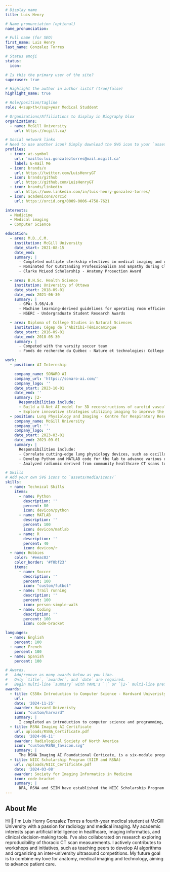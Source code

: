 ```yaml
---
# Display name
title: Luis Henry

# Name pronunciation (optional)
name_pronunciation: 

# Full name (for SEO)
first_name: Luis Henry
last_name: Gonzalez Torres

# Status emoji
status:
  icon: 

# Is this the primary user of the site?
superuser: true

# Highlight the author in author lists? (true/false)
highlight_name: true

# Role/position/tagline
role: 4<sup>th</sup>year Medical Studdent

# Organizations/Affiliations to display in Biography blox
organizations:
  - name: McGill University
    url: https://mcgill.ca/

# Social network links
# Need to use another icon? Simply download the SVG icon to your `assets/media/icons/` folder.
profiles:
  - icon: at-symbol
    url: 'mailto:lui.gonzaleztorres@mail.mcgill.ca'
    label: E-mail Me
  - icon: brands/x
    url: https://twitter.com/LuisHenryGT
  - icon: brands/github
    url: https://github.com/LuisHenryGT
  - icon: brands/linkedin
    url: https://www.linkedin.com/in/luis-henry-gonzalez-torres/
  - icon: academicons/orcid
    url: https://orcid.org/0009-0006-4758-7621

interests:
  - Medicine
  - Medical imaging
  - Computer Science

education:
  - area: M.D.,C.M.
    institution: McGill University
    date_start: 2021-08-15
    date_end:
    summary: |
      - Completed multiple clerkship electives in medical imaging and related specialties
      - Nominated for Outstanding Professionalism and Empathy during Clerkship
      - Clarke McLeod Scholarship - Anatomy Prosection Award

  - area: B.H.Sc. Health Science
    institution: University of Ottawa
    date_start: 2018-09-01
    date_end: 2021-06-30
    summary: |
      - GPA: 3.98/4.0
      - Machine learning-derived guidelines for operating room efficiency
      - NSERC - Undergraduate Student Research Awards

  - area: Diploma of College Studies in Natural Sciences
    institution: Cégep de l'Abitibi-Témiscamingue
    date_start: 2016-09-01
    date_end: 2018-05-30
    summary: |
      - Competed with the varsity soccer team
      - Fonds de recherche du Québec - Nature et technologies: College Research Award 

work:
  - position: AI Internship

    company_name: SONARO AI
    company_url: 'https://sonaro-ai.com/'
    company_logo: ''
    date_start: 2023-10-01
    date_end: ''
    summary: |2-
      Responsibilities include:
      - Build a U-Net AI model for 3D reconstructions of carotid vascular structures from 2D ultrasound images.
      - Explore innovative strategies utilizing imaging to improve the prediction of thromboembolic events.
  - position: Lung Physiology and Imaging - Centre for Respiratory Research 
    company_name: McGill University
    company_url: ''
    company_logo: ''
    date_start: 2023-03-01
    date_end: 2023-09-01
    summary: |
      Responsibilities include:
      - Correlate cutting-edge lung physiology devices, such as oscillometry, with different imaging modalities.
      - Develop Python and MATLAB code for the lab to advance various research projects.
      - Analyzed radiomic derived from community healthcare CT scans to study their correlation with respiratory conditions.

# Skills
# Add your own SVG icons to `assets/media/icons/`
skills:
  - name: Technical Skills
    items:
      - name: Python
        description: ''
        percent: 80
        icon: devicon/python
      - name: MATLAB
        description: ''
        percent: 100
        icon: devicon/matlab
      - name: R
        description: ''
        percent: 40
        icon: devicon/r
  - name: Hobbies
    color: '#eeac02'
    color_border: '#f0bf23'
    items:
      - name: Soccer
        description: ''
        percent: 100
        icon: "custom/futbol"
      - name: Trail running
        description: ''
        percent: 100
        icon: person-simple-walk
      - name: Coding
        description: ''
        percent: 100
        icon: code-bracket

languages:
  - name: English
    percent: 100
  - name: French
    percent: 100
  - name: Spanish
    percent: 100

# Awards.
#   Add/remove as many awards below as you like.
#   Only `title`, `awarder`, and `date` are required.
#   Begin multi-line `summary` with YAML's `|` or `|2-` multi-line prefix and indent 2 spaces below.
awards:
  - title: CS50x Introduction to Computer Science - Hardvard Univeristy
    url: 
    date: '2024-11-25'
    awarder: Harvard Univeristy
    icon: "custom/harvard"
    summary: |
      I completed an introduction to computer science and programming, learning to solve problems through computational thinking, algorithms, and data structures. I gained proficiency in foundational programming concepts using C and Python, explored web development with HTML, CSS, and JavaScript, and worked with SQL for database management. The course emphasized correctness, design, and style, culminating in a final project where I applied these skills to create innovative applications.
  - title: RSNA Imaging AI Certificate
    url: uploads/RSNA_Certificate.pdf
    date: '2024-06-11'
    awarder: Radiological Society of North America
    icon: "custom/RSNA_favicon.svg"
    summary: |
      The RSNA Imaging AI Foundational Certicate, is a six-module program demonstrating prociency in understanding, evaluating, deploying, and safely using AI tools in medical imaging. Motivated by a strong interest in the integration of AI and radiology and a commitment to staying current with the eld's evolving future
  - title: NIIC Scholarship Program (SIIM and RSNA)
    url: /uploads/NIIC_Certificate.pdf
    date: '2024-03-08'
    awarder: Society for Imaging Informatics in Medicine
    icon: code-bracket
    summary: |
      DPA, RSNA and SIIM have established the NIIC Scholarship Program to assist students, residents, fellows, and PhD Candidates to attend the week-long online experience for imaging informaticists seeking to better leverage their expertise towards a broader, more holistic engagement within the field. Borne out of our collaboration with the RSNA and DPA, NIIC is the first of its kind to delve into comprehensive fundamental principles in today’s real-world ecosystem of imaging informatics - in order to create enduring engagement and innovation within the field.
---
```


## About Me

 Hi 👋 I'm Luis Henry Gonzalez Torres a fourth-year medical student at McGill University with a passion for radiology and medical imaging. My academic interests span artificial intelligence in healthcare, imaging informatics, and clinical decision-making tools. I've also collaborated on research exploring reproducibility of thoracic CT scan measurements. I actively contributes to workshops and initiatives, such as teaching peers to develop AI algorithms and organizing an inter-university ultrasound competitions. My future goal is to combine my love for anatomy, medical imaging and technology, aiming to advance patient care.
